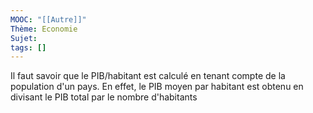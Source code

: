 ```yaml
---
MOOC: "[[Autre]]"
Thème: Economie
Sujet:
tags: []
---
```


Il faut savoir que le PIB/habitant est calculé en tenant compte de la population d'un pays. En effet, le PIB moyen par habitant est obtenu en divisant le PIB total par le nombre d'habitants

